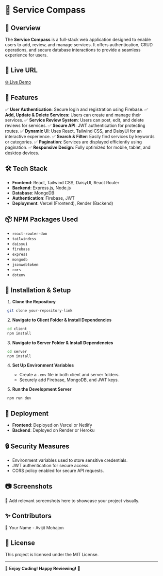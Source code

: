 # 📌 Service Compass

## 📖 Overview
The **Service Compass** is a full-stack web application designed to enable users to add, review, and manage services. It offers authentication, CRUD operations, and secure database interactions to provide a seamless experience for users.

## 🔗 Live URL
[🌐 Live Demo](https://service-compass.web.app)

## 🎯 Features
✅ **User Authentication**: Secure login and registration using Firebase.
✅ **Add, Update & Delete Services**: Users can create and manage their services.
✅ **Service Review System**: Users can post, edit, and delete reviews for services.
✅ **Secure API**: JWT authentication for protecting routes.
✅ **Dynamic UI**: Uses React, Tailwind CSS, and DaisyUI for an interactive experience.
✅ **Search & Filter**: Easily find services by keywords or categories.
✅ **Pagination**: Services are displayed efficiently using pagination.
✅ **Responsive Design**: Fully optimized for mobile, tablet, and desktop devices.

## 🛠 Tech Stack
- **Frontend**: React, Tailwind CSS, DaisyUI, React Router
- **Backend**: Express.js, Node.js
- **Database**: MongoDB
- **Authentication**: Firebase, JWT
- **Deployment**: Vercel (Frontend), Render (Backend)

## 📦 NPM Packages Used
- `react-router-dom`
- `tailwindcss`
- `daisyui`
- `firebase`
- `express`
- `mongodb`
- `jsonwebtoken`
- `cors`
- `dotenv`

## 🚀 Installation & Setup
1. **Clone the Repository**
```sh
 git clone your-repository-link
```
2. **Navigate to Client Folder & Install Dependencies**
```sh
 cd client
 npm install
```
3. **Navigate to Server Folder & Install Dependencies**
```sh
 cd server
 npm install
```
4. **Set Up Environment Variables**
   - Create a `.env` file in both client and server folders.
   - Securely add Firebase, MongoDB, and JWT keys.

5. **Run the Development Server**
```sh
 npm run dev
```

## 📜 Deployment
- **Frontend**: Deployed on Vercel or Netlify
- **Backend**: Deployed on Render or Heroku

## 🔒 Security Measures
- Environment variables used to store sensitive credentials.
- JWT authentication for secure access.
- CORS policy enabled for secure API requests.

## 📷 Screenshots
🚀 Add relevant screenshots here to showcase your project visually.

## ✨ Contributors
👤 Your Name - Avijit Mohajon

## 📄 License
This project is licensed under the MIT License.

---

🌟 **Enjoy Coding! Happy Reviewing!** 🌟

